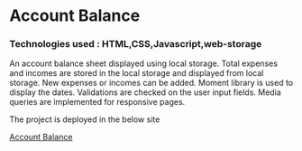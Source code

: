 # Account Balance
### Technologies used : HTML,CSS,Javascript,web-storage

An account balance sheet displayed using local storage.
Total expenses and incomes are stored in the local storage and displayed from local storage.
New expenses or incomes can be added.
Moment library is used to display the dates.
Validations are checked on the user input fields.
Media queries are implemented for responsive pages.

The project is deployed in the below site

[Account Balance](https://gracious-kepler-fc5d5b.netlify.app/)
